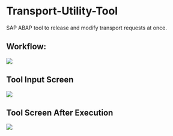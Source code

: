 # Transport-Utility-Tool
SAP ABAP tool to release and modify transport requests at once.
<br>
## Workflow:

![](https://github.com/n-katiyar/Transport-Utility-Tool/blob/master/pic/flow.png)

## Tool Input Screen

![](https://github.com/n-katiyar/Transport-Utility-Tool/blob/master/pic/ToolGUI2.png)


## Tool Screen After Execution

![](https://github.com/n-katiyar/Transport-Utility-Tool/blob/master/pic/Tool_G.png)
